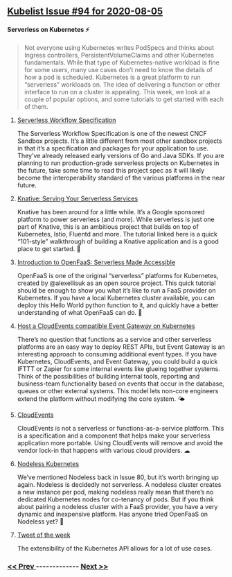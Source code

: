 ## [Kubelist Issue #94 for 2020-08-05](https://kubelist.com/issue/94)

#### Serverless on Kubernetes ⚡

> Not everyone using Kubernetes writes PodSpecs and thinks about Ingress controllers, PersistentVolumeClaims and other Kubernetes fundamentals. While that type of Kubernetes-native workload is fine for some users, many use cases don’t need to know the details of how a pod is scheduled. Kubernetes is a great platform to run “serverless” workloads on. The idea of delivering a function or other interface to run on a cluster is appealing. This week, we look at a couple of popular options, and some tutorials to get started with each of them.

1. [Serverless Workflow Specification](https://serverlessworkflow.github.io/)

    The Serverless Workflow Specification is one of the newest CNCF Sandbox projects. It’s a little different from most other sandbox projects in that it’s a specification and packages for your application to use. They’ve already released early versions of Go and Java SDKs. If you are planning to run production-grade serverless projects on Kubernetes in the future, take some time to read this project spec as it will likely become the interoperability standard of the various platforms in the near future.
1. [Knative: Serving Your Serverless Services](https://www.openshift.com/blog/knative-serving-your-serverless-services)

    Knative has been around for a little while. It’s a Google sponsored platform to power serverless (and more). While serverless is just one part of Knative, this is an ambitious project that builds on top of Kubernetes, Istio, Fluentd and more. The tutorial linked here is a quick “101-style” walkthrough of building a Knative application and is a good place to get started. 📘
1. [Introduction to OpenFaaS: Serverless Made Accessible](https://www.objectif-libre.com/en/blog/2020/01/17/openfaas-made-accessible/)

    OpenFaaS is one of the original “serverless” platforms for Kubernetes, created by @alexellisuk as an open source project. This quick tutorial should be enough to show you what it’s like to run a FaaS provider on Kubernetes. If you have a local Kubernetes cluster available, you can deploy this Hello World python function to it, and quickly have a better understanding of what OpenFaaS can do. 🐳
1. [Host a CloudEvents compatible Event Gateway on Kubernetes](https://www.serverless.com/blog/host-your-own-cncf-cloudevents-compatible-event-gateway-kubernetes)

    There’s no question that functions as a service and other serverless platforms are an easy way to deploy REST APIs, but Event Gateway is an interesting approach to consuming additional event types. If you have Kubernetes, CloudEvents, and Event Gateway, you could build a quick IFTTT or Zapier for some internal events like glueing together systems. Think of the possibilities of building internal tools, reporting and business-team functionality based on events that occur in the database, queues or other external systems. This model lets non-core engineers extend the platform without modifying the core system. 🌤
1. [CloudEvents](https://cloudevents.io/)

    CloudEvents is not a serverless or functions-as-a-service platform. This is a specification and a component that helps make your serverless application more portable. Using CloudEvents will remove and avoid the vendor lock-in that happens with various cloud providers. ☁
1. [Nodeless Kubernetes](https://medium.com/elotl-blog/nodeless-kubernetes-on-eks-9fb14003b651)

    We’ve mentioned Nodeless back in Issue 80, but it’s worth bringing up again. Nodeless is decidedly not serverless. A nodeless cluster creates a new instance per pod, making nodeless really mean that there’s no dedicated Kubernetes nodes for co-tenancy of pods. But if you think about pairing a nodeless cluster with a FaaS provider, you have a very dynamic and inexpensive platform. Has anyone tried OpenFaaS on Nodeless yet? 💁‍
1. [Tweet of the week](https://twitter.com/bgrant0607/status/1290811274683588609)

    The extensibility of the Kubernetes API allows for a lot of use cases. 

### [ << Prev ](kubelist-93.md) ------------- [ Next >> ](kubelist-95.md)